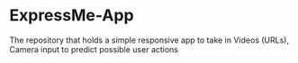 # ExpressMe-App
The repository that holds a simple responsive app to take in Videos (URLs), Camera input to predict possible user actions
